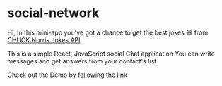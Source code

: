 # social-network 
Hi, 
In this mini-app you've got a chance to get the best jokes :laughing: from [CHUCK Norris Jokes API](https://api.chucknorris.io/) 

This is a simple React, JavaScript social Chat application
You can write messages and get answers from your contact's list.

Check out the Demo by [following the link](https://hustle2live.github.io/social-network/)





